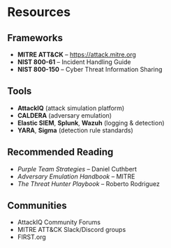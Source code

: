 # Resources

## Frameworks
- **MITRE ATT&CK** – https://attack.mitre.org  
- **NIST 800-61** – Incident Handling Guide  
- **NIST 800-150** – Cyber Threat Information Sharing  

## Tools
- **AttackIQ** (attack simulation platform)  
- **CALDERA** (adversary emulation)  
- **Elastic SIEM**, **Splunk**, **Wazuh** (logging & detection)  
- **YARA**, **Sigma** (detection rule standards)  

## Recommended Reading
- *Purple Team Strategies* – Daniel Cuthbert  
- *Adversary Emulation Handbook* – MITRE  
- *The Threat Hunter Playbook* – Roberto Rodriguez  

## Communities
- AttackIQ Community Forums  
- MITRE ATT&CK Slack/Discord groups  
- FIRST.org  
